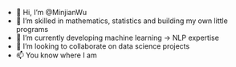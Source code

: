 - 👋 Hi, I’m @MinjianWu
- 👀 I’m skilled in mathematics, statistics and building my own little programs
- 🌱 I’m currently developing machine learning -> NLP expertise 
- 💞️ I’m looking to collaborate on data science projects
- 📫 You know where I am

<!---
MinjianWu/MinjianWu is a ✨ special ✨ repository because its `README.md` (this file) appears on your GitHub profile.
You can click the Preview link to take a look at your changes.
--->
